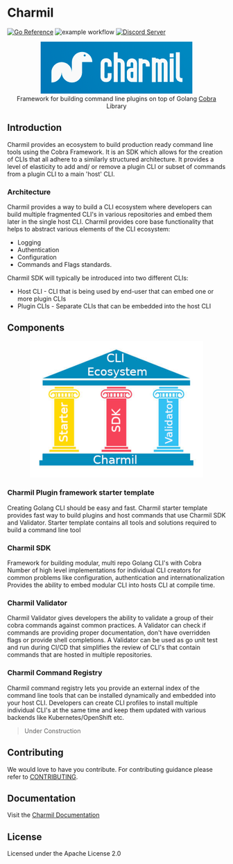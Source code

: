 # Charmil
<a href="https://pkg.go.dev/github.com/aerogear/charmil"><img src="https://pkg.go.dev/badge/github.com/aerogear/charmil.svg" alt="Go Reference"></a>
![example workflow](https://github.com/aerogear/charmil/actions/workflows/go_check.yaml/badge.svg)
<a href="https://discord.gg/nAQBYZncvm">
  <img alt="Discord Server" src="https://img.shields.io/discord/632220458137419776?logo=Discord&logoColor=%23fff">
</a>

<p align="center">
  <img width="350" src="./docs/images/logo_cropped.png">
  <br/>
  Framework for building command line plugins on top of Golang <a href="https://github.com/spf13/cobra"> Cobra </a> Library
</p>


## Introduction

Charmil provides an ecosystem to build production ready command line tools using the Cobra Framework. It is an SDK which
allows for the creation of CLIs that all adhere to a similarly structured architecture.
It provides a level of elasticity to add and/ or remove a plugin CLI or subset of commands from a plugin CLI to a main 'host' CLI.


### Architecture

Charmil provides a way to build a CLI ecosystem where developers can build multiple fragmented CLI's in various repositories 
and embed them later in the single host CLI. Charmil provides core base functionality that helps to abstract various elements 
of the CLI ecosystem:

- Logging
- Authentication
- Configuration
- Commands and Flags standards.

Charmil SDK will typically be introduced into two different CLIs:

- Host CLI - CLI that is being used by end-user that can embed one or more plugin CLIs
- Plugin CLIs - Separate CLIs that can be embedded into the host CLI


## Components
<p align="center">
  <img width="400" src="./docs/images/charmil_pillar.png">
</p>

### Charmil Plugin framework starter template 

Creating Golang CLI should be easy and fast. 
Charmil starter template provides fast way to build plugins and host commands that use Charmil SDK and Validator.
Starter template contains all tools and solutions required to build a command line tool

### Charmil SDK

Framework for building modular, multi repo Golang CLI's with Cobra 
Number of high level implementations for individual CLI creators for common problems like configuration, authentication and internationalization
Provides the ability to embed modular CLI into hosts CLI at compile time.
 
### Charmil Validator

Charmil Validator gives developers the ability to validate a group of their cobra commands against common practices. 
A Validator can check if commands are providing proper documentation, don't have overridden flags or provide shell completions. 
A Validator can be used as go unit test and run during CI/CD that simplifies the review of CLI's that contain commands that are hosted in multiple repositories.

 
### Charmil Command Registry

Charmil command registry lets you provide an external index of the command line tools that can be installed dynamically and embedded into your host CLI.
Developers can create CLI profiles to install multiple individual CLI's at the same time and keep them updated with various backends like Kubernetes/OpenShift etc.

> Under Construction

## Contributing

We would love to have you contribute. For contributing guidance please refer to [CONTRIBUTING](./CONTRIBUTING.md).

## Documentation

Visit the [Charmil Documentation](https://aerogear.github.io/charmil/docs/)

## License

Licensed under the Apache License 2.0
